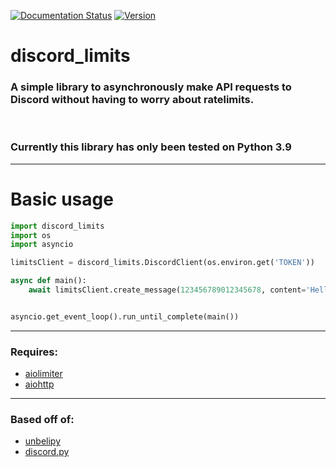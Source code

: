 [![Documentation Status](https://readthedocs.org/projects/discord-limits/badge/?version=latest)](https://discord-limits.readthedocs.io/en/latest/?badge=latest)
[![Version](https://img.shields.io/badge/Version-v1.1.0-blue)](https://img.shields.io/badge/Version-v1.1.1-blue)

# discord_limits

### A simple library to asynchronously make API requests to Discord without having to worry about ratelimits.

<br>

### Currently this library has only been tested on Python 3.9

---

# Basic usage

```py
import discord_limits
import os
import asyncio

limitsClient = discord_limits.DiscordClient(os.environ.get('TOKEN'))

async def main():
    await limitsClient.create_message(123456789012345678, content='Hello World!')


asyncio.get_event_loop().run_until_complete(main())
```

---
### Requires:
- [aiolimiter](https://pypi.org/project/aiolimiter/)
- [aiohttp](https://pypi.org/project/aiohttp/)

---
### Based off of:
- [unbelipy](https://github.com/chrisdewa/unbelipy)
- [discord.py](https://github.com/Rapptz/discord.py)
